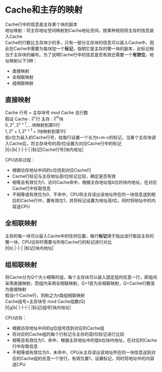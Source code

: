# Cache和主存的映射
Cache行中的信息是主存某个块的副本  
地址映射：将主存地址空间映射到Cache地址空间，按某种规则将主存的信息装入Cache  
Cache的行数比主存块少的多，只有一部分主存块的信息可以装入Cache中，因此在Cache中需要为每块加一个**标记**，指明它是主存的哪一块的副本，此标记相当于主存块的编号。为了说明Cache行中的信息是否有效还需要一个**有效位**，地址映射以下3种：
- 直接映射
- 全相联映射
- 组相联映射

## 直接映射
Cache 行号 = 主存块号 mod Cache 总行数  
假设 Cache : $2^c$行 主存 : $2^m$块  
$0,2^c,2^{c+1},\dots$块映射到第0行  
$1,2^c+1,2^{c+1}+1$块映射到第1行  
低c位为装入的Cache行号，给每行设置一个长为t=m-c的标记，当某个主存块调入Cache后，将主存块号的高t位设置为对应Cache行中的标记  
|t|c|b|
|-|-|-|
|标记|Cache行号|块内地址|  

CPU访存过程：
- 根据访存地址中间的c位找到对应Cache行
- Cache行标记与主存地址高t位标记比较，确定是否有效
- 相等且有效位为1，访问Cache命中，根据主存地址低b位的块内地址，在对应Cache行中存取信息
- 不相等或有效位为0，不命中，CPU将主存读出该地址所在的一块信息送到相应的Cache行中，置有效位1，并将标记设置为地址高t位，同时将地址中的内容送CPU

## 全相联映射
主存的每一块可以装入Cache中的任何位置，每行**标记**用于指出该行取自主存的哪一块，CPU访存时需要与所有Cache行的标记进行对比  
|t|b|
|-|-|
|标记|块内地址|

## 组相联映射
将Cache分为Q个大小相等的组，每个主存块可以装入固定组的任意一行，即组间采用直接映射，而组内采用全相联映射，Q=1变为全相联映射，Q=Cache行数变为直接映射  
假设r个Cache行，则称之为r路组相联映射  
Cache组号=主存块号 mod Cache组数(Q)  
|t|g|b|
|-|-|-|
|标记|组号|块内地址|

CPU访存：
- 根据访存地址中间的g位组号找到对应的Cache组
- 将对应的Cache组的每个行标记与主存的高t位标记进行比较
- 相等且有效位为1，命中，根据主存地址中的低b位块内地址，在对应的Cache行中存取信息
- 不相等或有效位为0，未命中，CPU从主存读出该地址所在的一块信息送到对应的Cache组的任意一个空行，有效位置1，设置标记，同时将地址中的内容送CPU

